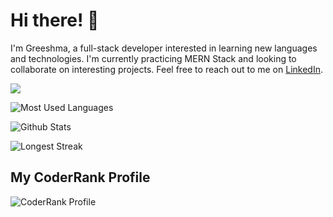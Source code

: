 # Hi there! 👋

I'm Greeshma, a full-stack developer interested in learning new languages and technologies. I'm currently practicing MERN Stack and looking to collaborate on interesting projects. Feel free to reach out to me on [LinkedIn](https://www.linkedin.com/in/greeshma-sunil/).

<img src="https://komarev.com/ghpvc/?username=greeshmasunil10&style=for-the-badge"/>

![Most Used Languages](https://github-readme-stats.vercel.app/api/top-langs/?username=greeshmasunil10&langs_count=8&layout=compact&theme=panda)

![Github Stats](https://github-readme-stats.vercel.app/api?username=greeshmasunil10&show_icons=true&theme=material-palenight&include_all_commits=true&hide=issues,prs,contribs)

![Longest Streak](https://github-readme-streak-stats.herokuapp.com/?user=greeshmasunil10&theme=bear)

## My CoderRank Profile

![CoderRank Profile](https://cr-ss-service.azurewebsites.net/api/ScreenShot?widget=summary&username=greeshmasunil10&style=--header-bg-color:%23000;--border-radius:10px;)

<!---
greeshmasunil10/greeshmasunil10 is a ✨ special ✨ repository because its `README.md` (this file) appears on your GitHub profile.
You can click the Preview link to take a look at your changes.
--->
